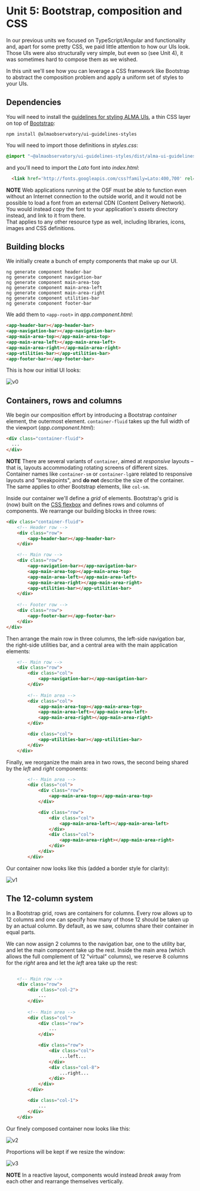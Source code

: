 # Unit 5: Bootstrap, composition and CSS

In our previous units we focused on TypeScript/Angular and 
functionality and, apart for some pretty CSS, we paid 
little attention to how our UIs look. Those UIs were also 
structurally very simple, but even so (see Unit 4), it was 
sometimes hard to compose them as we wished. 

In this unit we'll see how you can leverage a CSS framework 
like Bootstrap to abstract the composition problem and apply
a uniform set of styles to your UIs.

## Dependencies

You will need to install the 
[guidelines for styling ALMA UIs](https://www.npmjs.com/package/@almaobservatory/ui-guidelines-styles),
a thin CSS layer on top of 
[Bootstrap](https://getbootstrap.com/docs/5.0/layout/containers/):

```text
npm install @almaobservatory/ui-guidelines-styles
```

You will need to import those definitions in _styles.css_:
```css
@import "~@almaobservatory/ui-guidelines-styles/dist/alma-ui-guidelines.css";
```

and you'll need to import the _Lato_ font into _index.html_:

```html
  <link href='http://fonts.googleapis.com/css?family=Lato:400,700' rel='stylesheet' type='text/css'>
```

**NOTE** Web applications running at the OSF must be able to function
even without an Internet connection to the outside world, and it would
not be possible to load a font from an external CDN (Content Delivery 
Network). You would instead
copy the font to your application's _assets_ directory instead, and
link to it from there.  
That applies to any other resource type as well, including
libraries, icons, images and CSS definitions.

## Building blocks 

We initially create a bunch of empty components that make up our UI.

```text
ng generate component header-bar
ng generate component navigation-bar
ng generate component main-area-top
ng generate component main-area-left
ng generate component main-area-right
ng generate component utilities-bar
ng generate component footer-bar
```

We add them to `<app-root>` in 
_app.component.html_:

```html
<app-header-bar></app-header-bar>
<app-navigation-bar></app-navigation-bar>
<app-main-area-top></app-main-area-top>
<app-main-area-left></app-main-area-left>
<app-main-area-right></app-main-area-right>
<app-utilities-bar></app-utilities-bar>
<app-footer-bar></app-footer-bar>
```

This is how our initial UI looks:

![v0](images/v0.png)

## Containers, rows and columns

We begin our composition effort by introducing a Bootstrap _container_ 
element, the outermost element. `container-fluid` takes up
the full width of the viewport (_app.component.html_):

```html
<div class="container-fluid">
  ...
</div>
```

**NOTE** There are several variants of `container`, 
aimed at _responsive_ layouts – that is, layouts accommodating
rotating screens of different sizes.  
Container names like `container-sm` or `container-lg`are related
to responsive layouts and "breakpoints", and
**do not** describe the size of the container.  
The same applies to other Bootstrap elements, like `col-sm`.

Inside our container we'll define a _grid_ of elements. Bootstrap's 
grid is (now) built on the 
[CSS flexbox](https://css-tricks.com/snippets/css/a-guide-to-flexbox/) 
and defines rows and columns of components. We rearrange our building
blocks in three rows:
```html
<div class="container-fluid">
    <!-- Header row -->
    <div class="row">
        <app-header-bar></app-header-bar>
    </div>

    <!-- Main row -->
    <div class="row">
        <app-navigation-bar></app-navigation-bar>
        <app-main-area-top></app-main-area-top>
        <app-main-area-left></app-main-area-left>
        <app-main-area-right></app-main-area-right>
        <app-utilities-bar></app-utilities-bar>
    </div>
    
    <!-- Footer row -->
    <div class="row">
        <app-footer-bar></app-footer-bar>
    </div>
</div>
```

Then arrange the main row in three columns, the left-side navigation
bar, the right-side utilities bar, and a central area with the main
application elements:

```html
    <!-- Main row -->
    <div class="row">
        <div class="col">
            <app-navigation-bar></app-navigation-bar>
        </div>
        
        <!-- Main area -->
        <div class="col">
            <app-main-area-top></app-main-area-top>
            <app-main-area-left></app-main-area-left>
            <app-main-area-right></app-main-area-right>
        </div>

        <div class="col">
            <app-utilities-bar></app-utilities-bar>
        </div>
    </div>
```

Finally, we reorganize the main area in two rows, the second being
shared by the _left_ and _right_ components:
```html
        <!-- Main area -->
        <div class="col">
            <div class="row">
                <app-main-area-top></app-main-area-top>
            </div>

            <div class="row">
                <div class="col">
                    <app-main-area-left></app-main-area-left>
                </div>
                <div class="col">
                    <app-main-area-right></app-main-area-right>
                </div>
            </div>
        </div>
```
Our container now looks like this (added a border style for clarity):

![v1](images/v1.png)

## The 12-column system

In a Bootstrap grid, rows are containers for columns. 
Every row allows up to 12 columns and one can specify 
how many of those 12 should be taken up by an actual column.
By default, as we saw, columns share their container in equal parts.

We can now assign 2 columns to the navigation bar, one to the 
utility bar, and let the main component take up the rest. Inside the main
area (which allows the full complement of 12 "virtual" columns), 
we reserve 8 columns for the _right_ area and let the _left_ area take up the rest:

```html

    <!-- Main row -->
    <div class="row">
        <div class="col-2">
            ...
        </div>
        
        <!-- Main area -->
        <div class="col">
            <div class="row">
                ...
            </div>

            <div class="row">
                <div class="col">
                    ...left...
                </div>
                <div class="col-8">
                    ...right...
                </div>
            </div>
        </div>

        <div class="col-1">
            ...
        </div>
    </div>
```

Our finely composed container now looks like this:

![v2](images/v2.png)

Proportions will be kept if we resize the window:

![v3](images/v3.png)

**NOTE** In a reactive layout, components would instead _break_ 
away from each other 
and rearrange themselves vertically.
